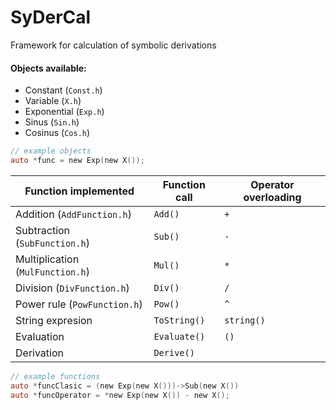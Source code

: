 # SyDerCal
Framework for calculation of symbolic derivations

#### Objects available:
- Constant (`Const.h`)
- Variable (`X.h`)
- Exponential (`Exp.h`)
- Sinus (`Sin.h`)
- Cosinus (`Cos.h`)

```objectivec
// example objects
auto *func = new Exp(new X());
```

Function implemented | Function call | Operator overloading
------------ | ------------- | ------------
Addition (`AddFunction.h`) | `Add()` | `+`
Subtraction (`SubFunction.h`) | `Sub()` | `-`
Multiplication (`MulFunction.h`) | `Mul()` | `*`
Division (`DivFunction.h`) | `Div()` | `/`
Power rule (`PowFunction.h`) | `Pow()` | `^`
String expresion | `ToString()` | `string()`
Evaluation | `Evaluate()` | `()`
Derivation | `Derive()` | 

```objectivec
// example functions
auto *funcClasic = (new Exp(new X()))->Sub(new X())
auto *funcOperator = *new Exp(new X()) - new X(); 
```